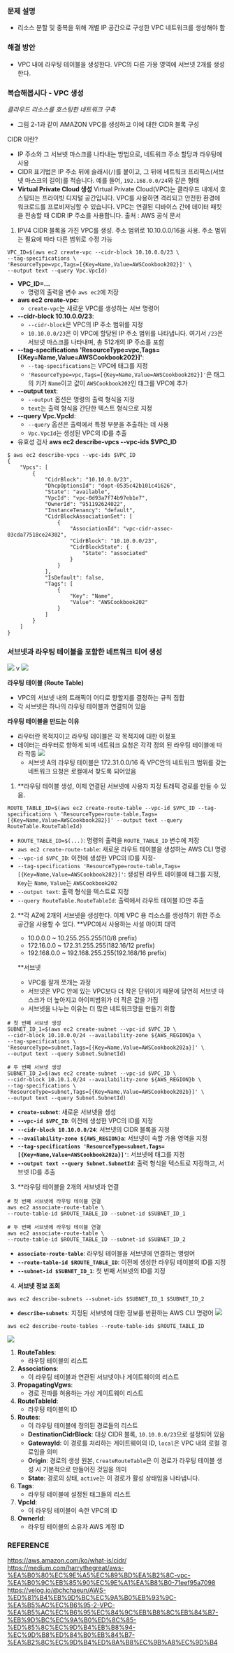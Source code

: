 ### 문제 설명
- 리소스 분할 및 중복을 위해 개별 IP 공간으로 구성한 VPC 네트워크를 생성해야 함
### 해결 방안
- VPC 내에 라우팅 테이블을 생성한다. VPC의 다른 가용 영역에 서브넷 2개를 생성한다.

### 복습해봅시다 - VPC 생성

*클라우드 리소스를 호스팅한 네트워크 구축*
 - 그림 2-1과 같이 AMAZON VPC를 생성하고 이에 대한 CIDR 블록 구성
 
 CIDR 이란?
 - IP 주소와 그 서브넷 마스크를 나타내는 방법으로, 네트워크 주소 할당과 라우팅에 사용
 - CIDR 표기법은 IP 주소 뒤에 슬래시(`/`)를 붙이고, 그 뒤에 네트워크 프리픽스(서브넷 마스크의 길이)를 적습니다. 예를 들어, `192.168.0.0/24`와 같은 형태
 - **Virtual Private Cloud 생성**
	Virtual Private Cloud(VPC)는 클라우드 내에서 호스팅되는 프라이빗 디지털 공간입니다. VPC를 사용하면 격리되고 안전한 환경에 워크로드를 프로비저닝할 수 있습니다. VPC는 연결된 디바이스 간에 데이터 패킷을 전송할 때 CIDR IP 주소를 사용합니다.
	 출처 : AWS 공식 문서

1. IPV4 CIDR 블록을 가진 VPC를 생성. 주소 범위로 10.10.0.0/16을 사용. 주소 범위는 필요에 따라 다른 범위로 수정 가능
```
VPC_ID=$(aws ec2 create-vpc --cidr-block 10.10.0.0/23 \
--tag-specifications \
'ResourceType=vpc,Tags=[{Key=Name,Value=AWSCookbook202}]' \
--output text --query Vpc.VpcId)
```

- **VPC_ID=...**
	- 명령의 출력을 변수 `aws ec2`에 저장
- **aws ec2 create-vpc:**
	- `create-vpc`는 새로운 VPC를 생성하는 서브 명령어
- **--cidr-block 10.10.0.0/23**:
	- `--cidr-block`은 VPC의 IP 주소 범위를 지정
	- `10.10.0.0/23`은 이 VPC에 할당된 IP 주소 범위를 나타냅니다. 여기서 `/23`은 서브넷 마스크를 나타내며, 총 512개의 IP 주소를 포함
- **--tag-specifications 'ResourceType=vpc,Tags=[{Key=Name,Value=AWSCookbook202}]'**:
    - `--tag-specifications`는 VPC에 태그를 지정
    - `'ResourceType=vpc,Tags=[{Key=Name,Value=AWSCookbook202}]'`은 태그의 키가 `Name`이고 값이 `AWSCookbook202`인 태그를 VPC에 추가
- **--output text**:
    - `--output` 옵션은 명령의 출력 형식을 지정
    - `text`는 출력 형식을 간단한 텍스트 형식으로 지정
- **--query Vpc.VpcId**:
    - `--query` 옵션은 출력에서 특정 부분을 추출하는 데 사용
    - `Vpc.VpcId`는 생성된 VPC의 ID를 추출
- 유효성 검사 **aws ec2 describe-vpcs --vpc-ids $VPC_ID**
```
$ aws ec2 describe-vpcs --vpc-ids $VPC_ID
{
    "Vpcs": [
        {
            "CidrBlock": "10.10.0.0/23",
            "DhcpOptionsId": "dopt-0535c42b101c41626",
            "State": "available",
            "VpcId": "vpc-0d93a7f74b97eb1e7",
            "OwnerId": "951192624022",
            "InstanceTenancy": "default",
            "CidrBlockAssociationSet": [
                {
                    "AssociationId": "vpc-cidr-assoc-03cda77518ce24302",
                    "CidrBlock": "10.10.0.0/23",
                    "CidrBlockState": {
                        "State": "associated"
                    }
                }
            ],
            "IsDefault": false,
            "Tags": [
                {
                    "Key": "Name",
                    "Value": "AWSCookbook202"
                }
            ]
        }
    ]
}
```

### 서브넷과 라우팅 테이블을 포함한 네트워크 티어 생성
![](https://csocrates-s3.s3.ap-northeast-2.amazonaws.com/%EC%84%9C%EB%B8%8C%EB%84%B7%EA%B3%BC%20%EB%9D%BC%EC%9A%B0%ED%8C%85%20%ED%85%8C%EC%9D%B4%EB%B8%94%EC%9D%84%20%ED%8F%AC%ED%95%A8%ED%95%9C%20%EB%84%A4%ED%8A%B8%EC%9B%8C%ED%81%AC%20%ED%8B%B0%EC%96%B4%20%EC%83%9D%EC%84%B1%20/%20Pasted%20image%2020240629175514.png)
					v
![](https://csocrates-s3.s3.ap-northeast-2.amazonaws.com/%EC%84%9C%EB%B8%8C%EB%84%B7%EA%B3%BC%20%EB%9D%BC%EC%9A%B0%ED%8C%85%20%ED%85%8C%EC%9D%B4%EB%B8%94%EC%9D%84%20%ED%8F%AC%ED%95%A8%ED%95%9C%20%EB%84%A4%ED%8A%B8%EC%9B%8C%ED%81%AC%20%ED%8B%B0%EC%96%B4%20%EC%83%9D%EC%84%B1%20/%20Pasted%20image%2020240629175442.png)

**라우팅 테이블 (Route Table)**
- VPC의 서브넷 내의 트래픽이 어디로 향할지를 결정하는 규칙 집합 
- 각 서브넷은 하나의 라우팅 테이블과 연결되어 있음

**라우팅 테이블을 만드는 이유**
- 라우터란 목적지이고 라우팅 테이블은 각 목적지에 대한 이정표
- 데이터는 라우터로 향하게 되며 네트워크 요청은 각각 정의 된 라우팅 테이블에 따라 작동
![](https://csocrates-s3.s3.ap-northeast-2.amazonaws.com/%EC%84%9C%EB%B8%8C%EB%84%B7%EA%B3%BC%20%EB%9D%BC%EC%9A%B0%ED%8C%85%20%ED%85%8C%EC%9D%B4%EB%B8%94%EC%9D%84%20%ED%8F%AC%ED%95%A8%ED%95%9C%20%EB%84%A4%ED%8A%B8%EC%9B%8C%ED%81%AC%20%ED%8B%B0%EC%96%B4%20%EC%83%9D%EC%84%B1%20/%20Pasted%20image%2020240629180227.png)
	- 서브넷 A의 라우팅 테이블은 172.31.0.0/16 즉 VPC안의 네트워크 범위를 갖는 네트워크 요청은 로컬에서 찾도록 되어있음
	
1. **라우팅 테이블 생성, 이제 연결된 서브넷에 사용자 지정 트래픽 경로를 만들 수 있음.
```
ROUTE_TABLE_ID=$(aws ec2 create-route-table --vpc-id $VPC_ID --tag-specifications \ 'ResourceType=route-table,Tags=[{Key=Name,Value=AWSCookbook282}]' --output text --query RouteTable.RouteTableId)
```
- `ROUTE_TABLE_ID=$(...)`: 명령의 출력을 `ROUTE_TABLE_ID` 변수에 저장
- `aws ec2 create-route-table`: 새로운 라우트 테이블을 생성하는 AWS CLI 명령
- `--vpc-id $VPC_ID`: 이전에 생성한 VPC의 ID를 지정-
- `--tag-specifications 'ResourceType=route-table,Tags=[{Key=Name,Value=AWSCookbook282}]'`: 생성된 라우트 테이블에 태그를 지정, `Key`는 `Name`, `Value`는 `AWSCookbook202`
- `--output text`: 출력 형식을 텍스트로 지정
- `--query RouteTable.RouteTableId`: 출력에서 라우트 테이블 ID만 추출

2. **각 AZ에 2개의 서브넷을 생성한다. 이제 VPC 용 리소스를 생성하기 위한 주소 공간을 사용할 수 있다.
	**VPC에서 사용하는 사설 아이피 대역
	- 10.0.0.0 ~ 10.255.255.255(10/8 prefix)
	- 172.16.0.0 ~ 172.31.255.255(182.16/12 prefix)
	- 192.168.0.0 ~ 192.168.255.255(192.168/16 prefix)
	
	**서브넷
	- VPC를 잘개 쪼개는 과정
	- 서브넷은 VPC 안에 있는 VPC보다 더 작은 단위이기 때문에 당연히 서브넷 마스크가 더 높아지고 아이피범위가 더 작은 값을 가짐
	- 서브넷을 나누는 이유는 더 많은 네트워크망을 만들기 위함
```
# 첫 번째 서브넷 생성
SUBNET_ID_1=$(aws ec2 create-subnet --vpc-id $VPC_ID \
--cidr-block 10.10.0.0/24 --availability-zone ${AWS_REGION}a \
--tag-specifications \
'ResourceType=subnet,Tags=[{Key=Name,Value=AWSCookbook202a}]' \
--output text --query Subnet.SubnetId)

# 두 번째 서브넷 생성
SUBNET_ID_2=$(aws ec2 create-subnet --vpc-id $VPC_ID \
--cidr-block 10.10.1.0/24 --availability-zone ${AWS_REGION}b \
--tag-specifications \
'ResourceType=subnet,Tags=[{Key=Name,Value=AWSCookbook202b}]' \
--output text --query Subnet.SubnetId)
```
- **`create-subnet`**: 새로운 서브넷을 생성
- **`--vpc-id $VPC_ID`**: 이전에 생성한 VPC의 ID를 지정
- **`--cidr-block 10.10.0.0/24`**: 서브넷의 CIDR 블록을 지정
- **`--availability-zone ${AWS_REGION}a`**: 서브넷이 속할 가용 영역을 지정
- **`--tag-specifications 'ResourceType=subnet,Tags=[{Key=Name,Value=AWSCookbook202a}]'`**: 서브넷에 태그를 지정
- **`--output text --query Subnet.SubnetId`**: 출력 형식을 텍스트로 지정하고, 서브넷 ID를 추출

3. **라우팅 테이블을 2개의 서브넷과 연결
```
# 첫 번째 서브넷에 라우팅 테이블 연결
aws ec2 associate-route-table \
--route-table-id $ROUTE_TABLE_ID --subnet-id $SUBNET_ID_1

# 두 번째 서브넷에 라우팅 테이블 연결
aws ec2 associate-route-table \
--route-table-id $ROUTE_TABLE_ID --subnet-id $SUBNET_ID_2
```
- **`associate-route-table`**: 라우팅 테이블을 서브넷에 연결하는 명령어
- **`--route-table-id $ROUTE_TABLE_ID`**: 이전에 생성한 라우팅 테이블의 ID를 지정
- **`--subnet-id $SUBNET_ID_1`**: 첫 번째 서브넷의 ID를 지정
4. **서브넷 정보 조회**
```
aws ec2 describe-subnets --subnet-ids $SUBNET_ID_1 $SUBNET_ID_2
```
- **`describe-subnets`**: 지정된 서브넷에 대한 정보를 반환하는 AWS CLI 명령어
![](https://csocrates-s3.s3.ap-northeast-2.amazonaws.com/%EC%84%9C%EB%B8%8C%EB%84%B7%EA%B3%BC%20%EB%9D%BC%EC%9A%B0%ED%8C%85%20%ED%85%8C%EC%9D%B4%EB%B8%94%EC%9D%84%20%ED%8F%AC%ED%95%A8%ED%95%9C%20%EB%84%A4%ED%8A%B8%EC%9B%8C%ED%81%AC%20%ED%8B%B0%EC%96%B4%20%EC%83%9D%EC%84%B1%20/%20Pasted%20image%2020240629183256.png)
```
aws ec2 describe-route-tables --route-table-ids $ROUTE_TABLE_ID
```
![](https://csocrates-s3.s3.ap-northeast-2.amazonaws.com/%EC%84%9C%EB%B8%8C%EB%84%B7%EA%B3%BC%20%EB%9D%BC%EC%9A%B0%ED%8C%85%20%ED%85%8C%EC%9D%B4%EB%B8%94%EC%9D%84%20%ED%8F%AC%ED%95%A8%ED%95%9C%20%EB%84%A4%ED%8A%B8%EC%9B%8C%ED%81%AC%20%ED%8B%B0%EC%96%B4%20%EC%83%9D%EC%84%B1%20/%20Pasted%20image%2020240629184023.png)
1. **RouteTables**:
    - 라우팅 테이블의 리스트
2. **Associations**:
    - 이 라우팅 테이블과 연관된 서브넷이나 게이트웨이의 리스트 
3.  **PropagatingVgws**:
    - 경로 전파를 허용하는 가상 게이트웨이 리스트
4. **RouteTableId**:
    - 라우팅 테이블의 ID
5. **Routes**:
    - 이 라우팅 테이블에 정의된 경로들의 리스트
    - **DestinationCidrBlock**: 대상 CIDR 블록, `10.10.0.0/23`으로 설정되어 있음
    - **GatewayId**: 이 경로를 처리하는 게이트웨이의 ID, `local`은 VPC 내의 로컬 경로임을 의미
    - **Origin**: 경로의 생성 원본, `CreateRouteTable`은 이 경로가 라우팅 테이블 생성 시 기본적으로 만들어진 것임을 의미
    - **State**: 경로의 상태, `active`는 이 경로가 활성 상태임을 나타냅니다.
6. **Tags**:
    - 라우팅 테이블에 설정된 태그들의 리스트
7. **VpcId**:
    - 이 라우팅 테이블이 속한 VPC의 ID
8. **OwnerId**:
    - 라우팅 테이블의 소유자 AWS 계정 ID


### REFERENCE
https://aws.amazon.com/ko/what-is/cidr/
https://medium.com/harrythegreat/aws-%EA%B0%80%EC%9E%A5%EC%89%BD%EA%B2%8C-vpc-%EA%B0%9C%EB%85%90%EC%9E%A1%EA%B8%B0-71eef95a7098
https://velog.io/@chchaeun/AWS-%ED%81%B4%EB%9D%BC%EC%9A%B0%EB%93%9C-%EA%B5%AC%EC%B6%95-2-VPC-%EA%B5%AC%EC%B6%95%EC%84%9C%EB%B8%8C%EB%84%B7-%EB%9D%BC%EC%9A%B0%ED%8C%85-%ED%85%8C%EC%9D%B4%EB%B8%94-%EC%9D%B8%ED%84%B0%EB%84%B7-%EA%B2%8C%EC%9D%B4%ED%8A%B8%EC%9B%A8%EC%9D%B4